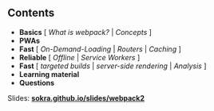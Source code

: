 ## Contents

* **Basics** [ *What is webpack?* | *Concepts* ]
* **PWAs**
* **Fast** [ *On-Demand-Loading* | *Routers* | *Caching* ]
* **Reliable** [ *Offline* | *Service Workers* ]
* **Fast** [ *targeted builds* | *server-side rendering* | *Analysis* ]
* **Learning material**
* **Questions**

Slides: **[sokra.github.io/slides/webpack2](http://sokra.github.io/slides/webpack2)**